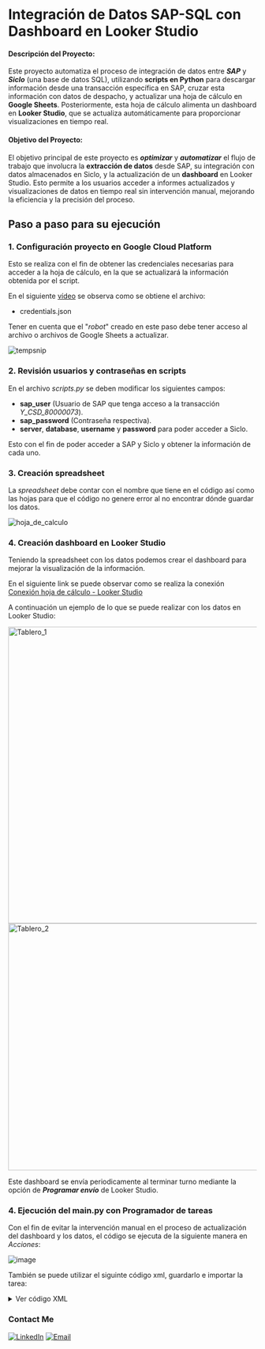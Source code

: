 
# Integración de Datos SAP-SQL con Dashboard en Looker Studio

#### Descripción del Proyecto:
Este proyecto automatiza el proceso de integración de datos entre **_SAP_** y **_Siclo_** (una base de datos SQL), utilizando **scripts en Python** para descargar información desde una transacción específica en SAP, cruzar esta información con datos de despacho, y actualizar una hoja de cálculo en **Google Sheets**. Posteriormente, esta hoja de cálculo alimenta un dashboard en **Looker Studio**, que se actualiza automáticamente para proporcionar visualizaciones en tiempo real.

#### Objetivo del Proyecto:
El objetivo principal de este proyecto es **_optimizar_** y **_automatizar_** el flujo de trabajo que involucra la **extracción de datos** desde SAP, su integración con datos almacenados en Siclo, y la actualización de un **dashboard** en Looker Studio. Esto permite a los usuarios acceder a informes actualizados y visualizaciones de datos en tiempo real sin intervención manual, mejorando la eficiencia y la precisión del proceso.

## Paso a paso para su ejecución


### 1. Configuración proyecto en Google Cloud Platform

Esto se realiza con el fin de obtener las credenciales necesarias para acceder a la hoja de cálculo, en la que se actualizará la información obtenida por el script.

En el siguiente [vídeo](https://www.youtube.com/watch?v=Mz9JG9CUXXY) se observa como se obtiene el archivo:
- credentials.json

Tener en cuenta que el "_robot_" creado en este paso debe tener acceso al archivo o archivos de Google Sheets a actualizar.

![tempsnip](https://github.com/user-attachments/assets/4ca16b2e-2040-45b1-8915-c07b89a88453)

### 2. Revisión usuarios y contraseñas en scripts

En el archivo _scripts.py_ se deben modificar los siguientes campos:

- **sap_user** (Usuario de SAP que tenga acceso a la transacción _Y_CSD_80000073_).
- **sap_password** (Contraseña respectiva).
- **server**, **database**, **username** y **password** para poder acceder a Siclo.

Esto con el fin de poder acceder a SAP y Siclo y obtener la información de cada uno.


### 3. Creación spreadsheet

La _spreadsheet_ debe contar con el nombre que tiene en el código así como las hojas para que el código no genere error al no encontrar dónde guardar los datos.

![hoja_de_calculo](https://github.com/user-attachments/assets/9f1cce4b-9aba-42ff-9123-e36572e43651)

### 4. Creación dashboard en Looker Studio

Teniendo la spreadsheet con los datos podemos crear el dashboard para mejorar la visualización de la información. 

En el siguiente link se puede observar como se realiza la conexión [Conexión hoja de cálculo - Looker Studio](https://support.google.com/looker-studio/answer/6370353?hl=es-419#zippy=%2Csecciones-de-este-art%C3%ADculo)

A continuación un ejemplo de lo que se puede realizar con los datos en Looker Studio:

<img src="https://github.com/user-attachments/assets/a310923e-ffa8-4375-a14b-8e4a9106c87e" alt="Tablero_1" width="700" height="600"/>

<img src="https://github.com/user-attachments/assets/e10d1c01-6f96-4a18-913f-cdc74759dfa8" alt="Tablero_2" width="700" height="500"/>

Este dashboard se envía periodicamente al terminar turno mediante la opción de **_Programar envío_** de Looker Studio.

### 4. Ejecución del main.py con Programador de tareas

Con el fin de evitar la intervención manual en el proceso de actualización del dashboard y los datos, el código se ejecuta de la siguiente manera en _Acciones_:

![image](https://github.com/user-attachments/assets/6b00c3b5-8e0b-47d3-a2ce-1f715d0408ea)

También se puede utilizar el siguinte código xml, guardarlo e importar la tarea:

<details>
  <summary>Ver código XML</summary>

```xml
<Task xmlns="http://schemas.microsoft.com/windows/2004/02/mit/task" version="1.2">
  <RegistrationInfo>
    <Date>2024-03-01T13:48:05.6705751</Date>
    <Author>CO\jacostae</Author>
    <Description>Código para actualizar información SAP y Siclo</Description>
    <URI>\Código_actualización</URI>
  </RegistrationInfo>
  <Triggers>
    <TimeTrigger>
      <Repetition>
        <Interval>PT4H</Interval>
        <StopAtDurationEnd>false</StopAtDurationEnd>
      </Repetition>
      <StartBoundary>2024-03-27T10:59:00-05:00</StartBoundary>
      <Enabled>true</Enabled>
    </TimeTrigger>
  </Triggers>
  <Principals>
    <Principal id="Author">
      <UserId>S-1-5-21-4221797372-3623916711-2686236536-24058</UserId>
      <LogonType>InteractiveToken</LogonType>
      <RunLevel>LeastPrivilege</RunLevel>
    </Principal>
  </Principals>
  <Settings>
    <MultipleInstancesPolicy>IgnoreNew</MultipleInstancesPolicy>
    <DisallowStartIfOnBatteries>false</DisallowStartIfOnBatteries>
    <StopIfGoingOnBatteries>true</StopIfGoingOnBatteries>
    <AllowHardTerminate>true</AllowHardTerminate>
    <StartWhenAvailable>false</StartWhenAvailable>
    <RunOnlyIfNetworkAvailable>false</RunOnlyIfNetworkAvailable>
    <IdleSettings>
      <StopOnIdleEnd>true</StopOnIdleEnd>
      <RestartOnIdle>false</RestartOnIdle>
    </IdleSettings>
    <AllowStartOnDemand>true</AllowStartOnDemand>
    <Enabled>true</Enabled>
    <Hidden>true</Hidden>
    <RunOnlyIfIdle>false</RunOnlyIfIdle>
    <WakeToRun>false</WakeToRun>
    <ExecutionTimeLimit>PT0S</ExecutionTimeLimit>
    <Priority>7</Priority>
    <RestartOnFailure>
      <Interval>PT1M</Interval>
      <Count>2</Count>
    </RestartOnFailure>
  </Settings>
  <Actions Context="Author">
    <Exec>
      <Command>C:\ProgramData\anaconda3\python.exe</Command>
      <Arguments>main.py</Arguments>
      <WorkingDirectory>C:\Users\jacostae\Desktop\Daily_update</WorkingDirectory>
    </Exec>
  </Actions>
</Task>
```
</details>

### Contact Me
<a href="https://co.linkedin.com/in/juan-carlos-acosta-espitia-837735121/"><img alt="LinkedIn" src="https://img.shields.io/badge/LinkedIn-Juan%20Carlos%20Acosta-blue?style=flat-square&logo=linkedin"></a>
<a href="mailto:jc.acosta.espitia@gmail.com"><img alt="Email" src="https://img.shields.io/badge/Gmail-jc.acosta.espitia@gmail.com-red?style=flat-square&logo=gmail"></a>  
